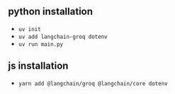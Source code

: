 
## python installation

- `uv init`
- `uv add langchain-groq dotenv`
- `uv run main.py`


## js installation
- `yarn add @langchain/groq @langchain/core dotenv`
